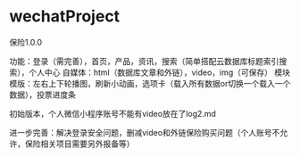 # wechatProject


保险1.0.0

功能：登录（需完善），首页，产品，资讯，搜索（简单搭配云数据库标题索引搜索），个人中心
自媒体：html（数据库文章和外链），video，img（可保存）
模块模版：左右上下轮播图，刷新小动画，选项卡（载入所有数据or切换一个载入一个数据），投票进度条



初始版本，个人微信小程序账号不能有video放在了log2.md

进一步完善：解决登录安全问题，删减video和外链保险购买问题（个人账号不允许，保险相关项目需要另外报备等）
